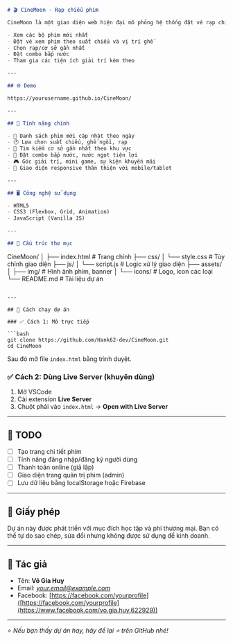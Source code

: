 ```markdown
# 🎬 CineMoon - Rạp chiếu phim 

CineMoon là một giao diện web hiện đại mô phỏng hệ thống đặt vé rạp chiếu phim. Người dùng có thể:

- Xem các bộ phim mới nhất
- Đặt vé xem phim theo suất chiếu và vị trí ghế
- Chọn rạp/cơ sở gần nhất
- Đặt combo bắp nước
- Tham gia các tiện ích giải trí kèm theo

---

## 🌐 Demo

https://yourusername.github.io/CineMoon/

---

## 🧩 Tính năng chính

- 🎥 Danh sách phim mới cập nhật theo ngày
- 🕐 Lựa chọn suất chiếu, ghế ngồi, rạp
- 🏢 Tìm kiếm cơ sở gần nhất theo khu vực
- 🍿 Đặt combo bắp nước, nước ngọt tiện lợi
- 🎮 Góc giải trí, mini game, sự kiện khuyến mãi
- 📱 Giao diện responsive thân thiện với mobile/tablet

---

## 🖥️ Công nghệ sử dụng

- HTML5
- CSS3 (Flexbox, Grid, Animation)
- JavaScript (Vanilla JS)

---

## 📁 Cấu trúc thư mục

```

CineMoon/
│
├── index.html             # Trang chính
├── css/
│   └── style.css          # Tùy chỉnh giao diện
├── js/
│   └── script.js          # Logic xử lý giao diện
├── assets/
│   ├── img/               # Hình ảnh phim, banner
│   └── icons/             # Logo, icon các loại
└── README.md              # Tài liệu dự án

````

---

## 🚀 Cách chạy dự án

### ✅ Cách 1: Mở trực tiếp

```bash
git clone https://github.com/Hank62-dev/CineMoon.git
cd CineMoon
````

Sau đó mở file `index.html` bằng trình duyệt.

### ✅ Cách 2: Dùng Live Server (khuyên dùng)

1. Mở VSCode
2. Cài extension **Live Server**
3. Chuột phải vào `index.html` → **Open with Live Server**

---

## 📌 TODO

* [ ] Tạo trang chi tiết phim
* [ ] Tính năng đăng nhập/đăng ký người dùng
* [ ] Thanh toán online (giả lập)
* [ ] Giao diện trang quản trị phim (admin)
* [ ] Lưu dữ liệu bằng localStorage hoặc Firebase

---

## 📜 Giấy phép

Dự án này được phát triển với mục đích học tập và phi thương mại.
Bạn có thể tự do sao chép, sửa đổi nhưng không được sử dụng để kinh doanh.

---

## 👤 Tác giả

* Tên: **Võ Gia Huy**
* Email: *[your.email@example.com](mailto:huyvog6226@gmail.com)*
* Facebook: [https://facebook.com/yourprofile]([https://facebook.com/yourprofile](https://www.facebook.com/vo.gia.huy.622929))

---

⭐ *Nếu bạn thấy dự án hay, hãy để lại ⭐ trên GitHub nhé!*

```
